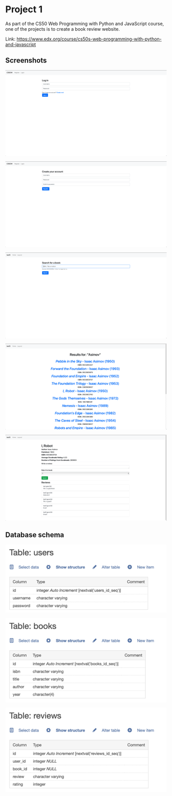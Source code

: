 # Project 1

As part of the CS50 Web Programming with Python and JavaScript course,  one of the projects is to create a book review website.

Link: https://www.edx.org/course/cs50s-web-programming-with-python-and-javascript

## Screenshots

![](images/login.png)

![](images/register.png)

![](images/search.png)

![](images/results.png)

![](images/book.png)

## Database schema

![](images/users_db.png)

![](images/books_db.png)

![](images/reviews_db.png)
